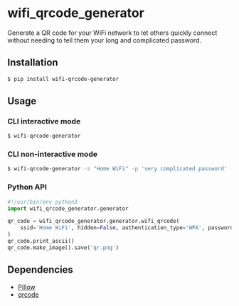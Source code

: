 # wifi_qrcode_generator
Generate a QR code for your WiFi network to let others quickly connect without needing to tell them your long and complicated password.

## Installation
```bash
$ pip install wifi-qrcode-generator
```

## Usage
### CLI interactive mode
```bash
$ wifi-qrcode-generator
```

### CLI non-interactive mode
```bash
$ wifi-qrcode-generator -s "Home WiFi" -p 'very complicated password' -a WPA -o qr.png -P
```

### Python API
```python
#!/usr/bin/env python3
import wifi_qrcode_generator.generator

qr_code = wifi_qrcode_generator.generator.wifi_qrcode(
    ssid='Home WiFi', hidden=False, authentication_type='WPA', password='very complicated password'
)
qr_code.print_ascii()
qr_code.make_image().save('qr.png')
```

## Dependencies
- [Pillow](https://pypi.org/project/Pillow/)
- [qrcode](https://pypi.org/project/qrcode/)
